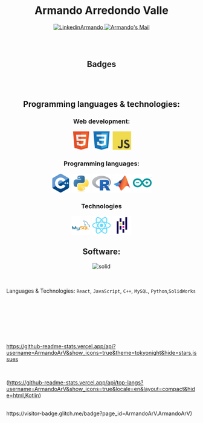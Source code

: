 

<h1 align = "center" > Armando Arredondo Valle </h1>

<p align = "center">
    <a href="https://www.linkedin.com/in/armando-av/">
        <img alt="LinkedinArmando" src="https://img.shields.io/badge/linkedin-%230077B5.svg?&style=for-the-badge&logo=linkedin&logoColor=white" height=25>
    </a>
    <a href="mailto:armando.arredondo.valle@gmail.com">
        <img alt = "Armando's Mail" src = "https://img.shields.io/badge/Gmail-d92b37?style=for-the-badge&logo=gmail&logoColor=white" height=25>
    </a>
</p>



<br> </br>

<div className = "Badges">
    <h2 align = "center">Badges</h2>
</div>
<br> </br>

<div className = "progContainer" align = "center">
    <h2> Programming languages & technologies: </h2>
<div align = "center">
    <h3>Web development: </h3>
    <img alt = "HTML" height="50" src = "https://github.com/devicons/devicon/blob/master/icons/html5/html5-original.svg">
    <img alt = "Css" height="50" src = "https://github.com/devicons/devicon/blob/master/icons/css3/css3-original.svg">
    <img alt = "JavaScript" height="50" src = "https://github.com/devicons/devicon/blob/master/icons/javascript/javascript-original.svg">
</div>

<div align = "center">
    <h3>Programming languages:</h3>
    <img alt = "C++" height="50" src = "https://github.com/devicons/devicon/blob/master/icons/cplusplus/cplusplus-original.svg">
    <img alt = "Python" height="50" src = "https://github.com/devicons/devicon/blob/master/icons/python/python-original.svg">
    <img alt = "R" height="50" src = "https://github.com/devicons/devicon/blob/master/icons/r/r-original.svg">
    <img alt = "Matlab" height = "50" src = "https://github.com/devicons/devicon/blob/master/icons/matlab/matlab-original.svg">
    <img alt = "Arduino" height = "50" src = "https://github.com/devicons/devicon/blob/master/icons/arduino/arduino-original.svg">
</div>

<div>
    <h3 align = "center"> Technologies</h3>
    <img alt = "MySQL" height = "50" src = "https://github.com/devicons/devicon/blob/master/icons/mysql/mysql-original-wordmark.svg">
    <img alt = "React.js" height = "50" src = "https://github.com/devicons/devicon/blob/master/icons/react/react-original.svg">
    <img alt = "pandas" height = "50" src = "https://github.com/devicons/devicon/blob/master/icons/pandas/pandas-original.svg">
</div>

<div className = "Software" align="center">
    <h2 align = "center">Software:</h2>
<img alt = "solid" height = "50" src = "https://media-exp1.licdn.com/dms/image/C4E0BAQHNJqcQiYDg2Q/company-logo_200_200/0/1519875335883?e=1677715200&v=beta&t=NwYtDnab1A4nEM0Xjg-pQ8emAOdai2Ssr7E2VNjmvJ4">
</div>
</div>
<br></br>


Languages & Technologies: `React`, `JavaScript`, `C++`, `MySQL`, `Python`,`SolidWorks` \
<br/>
<br/>


<br/>
<br/>
<br/>

<br/>


https://github-readme-stats.vercel.app/api?username=ArmandoArV&show_icons=true&theme=tokyonight&hide=stars,issues

<br/>

(https://github-readme-stats.vercel.app/api/top-langs?username=ArmandoArV&show_icons=true&locale=en&layout=compact&hide=html,Kotlin)

<br/>
https://visitor-badge.glitch.me/badge?page_id=ArmandoArV.ArmandoArV)
